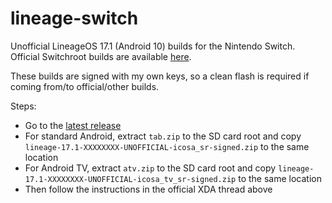 # lineage-switch
Unofficial LineageOS 17.1 (Android 10) builds for the Nintendo Switch. Official Switchroot builds are available [here](https://forum.xda-developers.com/t/rom-unofficial-switchroot-android-10.4229761/).

These builds are signed with my own keys, so a clean flash is required if coming from/to official/other builds.

Steps:
- Go to the [latest release](https://github.com/LeddaZ/lineage-switch/releases/latest)
- For standard Android, extract `tab.zip` to the SD card root and copy `lineage-17.1-XXXXXXXX-UNOFFICIAL-icosa_sr-signed.zip` to the same location
- For Android TV, extract `atv.zip` to the SD card root and copy `lineage-17.1-XXXXXXXX-UNOFFICIAL-icosa_tv_sr-signed.zip` to the same location
- Then follow the instructions in the official XDA thread above
